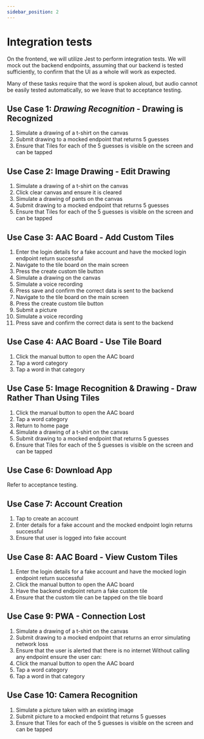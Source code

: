 ```yaml
---
sidebar_position: 2
---
```


# Integration tests

On the frontend, we will utilize Jest to perform integration tests. We will mock out the backend endpoints, assuming that our backend is tested sufficiently, to confirm that the UI as a whole will work as expected.

Many of these tasks require that the word is spoken aloud, but audio cannot be easily tested automatically, so we leave that to acceptance testing.

## Use Case 1: _Drawing Recognition_ - Drawing is Recognized

1. Simulate a drawing of a t-shirt on the canvas
2. Submit drawing to a mocked endpoint that returns 5 guesses
3. Ensure that Tiles for each of the 5 guesses is visible on the screen and can be tapped

## Use Case 2: Image Drawing - Edit Drawing

1. Simulate a drawing of a t-shirt on the canvas
2. Click clear canvas and ensure it is cleared
3. Simulate a drawing of pants on the canvas
4. Submit drawing to a mocked endpoint that returns 5 guesses
5. Ensure that Tiles for each of the 5 guesses is visible on the screen and can be tapped

## Use Case 3: AAC Board - Add Custom Tiles​

1. Enter the login details for a fake account and have the mocked login endpoint return successful
2. Navigate to the tile board on the main screen
3. Press the create custom tile button
4. Simulate a drawing on the canvas
5. Simulate a voice recording
6. Press save and confirm the correct data is sent to the backend
7. Navigate to the tile board on the main screen
8. Press the create custom tile button
9. Submit a picture
10. Simulate a voice recording
11. Press save and confirm the correct data is sent to the backend

## Use Case 4: AAC Board - Use Tile Board

1. Click the manual button to open the AAC board
2. Tap a word category
3. Tap a word in that category

## Use Case 5: Image Recognition & Drawing - Draw Rather Than Using Tiles

1. Click the manual button to open the AAC board
2. Tap a word category
3. Return to home page
4. Simulate a drawing of a t-shirt on the canvas
5. Submit drawing to a mocked endpoint that returns 5 guesses
6. Ensure that Tiles for each of the 5 guesses is visible on the screen and can be tapped

## Use Case 6: Download App

Refer to acceptance testing.

## Use Case 7: Account Creation

1. Tap to create an account
2. Enter details for a fake account and the mocked endpoint login returns successful
3. Ensure that user is logged into fake account

## Use Case 8: AAC Board - View Custom Tiles

1. Enter the login details for a fake account and have the mocked login endpoint return successful
2. Click the manual button to open the AAC board
3. Have the backend endpoint return a fake custom tile
4. Ensure that the custom tile can be tapped on the tile board

## Use Case 9: PWA - Connection Lost​

1. Simulate a drawing of a t-shirt on the canvas
2. Submit drawing to a mocked endpoint that returns an error simulating network loss
3. Ensure that the user is alerted that there is no internet
   Without calling any endpoint ensure the user can:
4. Click the manual button to open the AAC board
5. Tap a word category
6. Tap a word in that category

## Use Case 10: Camera Recognition

1. Simulate a picture taken with an existing image
2. Submit picture to a mocked endpoint that returns 5 guesses
3. Ensure that Tiles for each of the 5 guesses is visible on the screen and can be tapped
